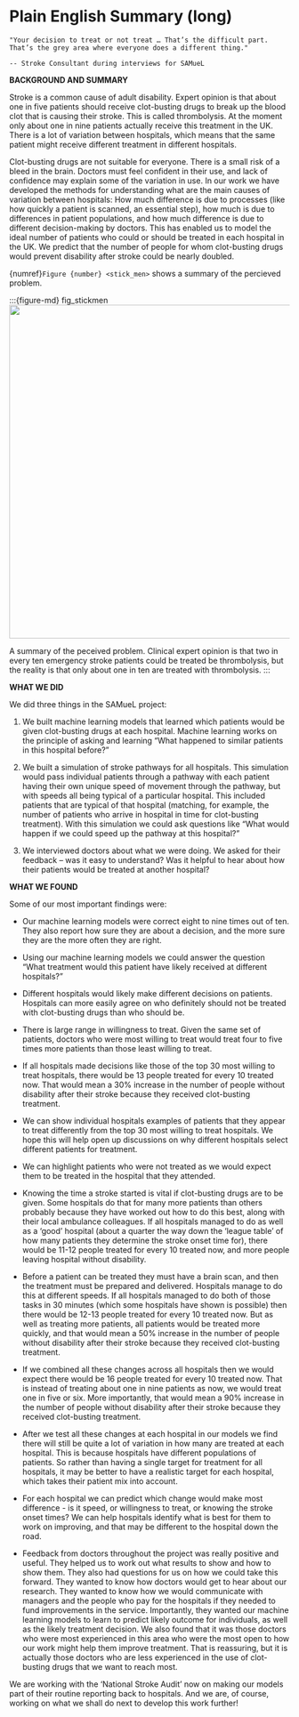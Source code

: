 # Plain English Summary (long)

```{epigraph}
"Your decision to treat or not treat … That’s the difficult part. That’s the grey area where everyone does a different thing."

-- Stroke Consultant during interviews for SAMueL
```

**BACKGROUND AND SUMMARY**

Stroke is a common cause of adult disability. Expert opinion is that about one in five patients should receive clot-busting drugs to break up the blood clot that is causing their stroke. This is called thrombolysis. At the moment only about one in nine patients actually receive this treatment in the UK. There is a lot of variation between hospitals, which means that the same patient might receive different treatment in different hospitals.

Clot-busting drugs are not suitable for everyone. There is a small risk of a bleed in the brain. Doctors must feel confident in their use, and lack of confidence may explain some of the variation in use. In our work we have developed the methods for understanding what are the main causes of variation between hospitals: How much difference is due to processes (like how quickly a patient is scanned, an essential step), how much is due to differences in patient populations, and how much difference is due to different decision-making by doctors. This has enabled us to model the ideal number of patients who could or should be treated in each hospital in the UK. We predict that the number of people for whom clot-busting drugs would prevent disability after stroke could be nearly doubled.

{numref}`Figure {number} <stick_men>` shows a summary of the percieved problem.

:::{figure-md} fig_stickmen
<img src="./../images/stick_men.png" width="600px">

A summary of the peceived problem. Clinical expert opinion is that two in every ten emergency stroke patients could be treated be thrombolysis, but the reality is that only about one in ten are treated with thrombolysis. 
:::


**WHAT WE DID**

We did three things in the SAMueL project:

1. We built machine learning models that learned which patients would be given clot-busting drugs at each hospital. Machine learning works on the principle of asking and learning “What happened to similar patients in this hospital before?”

2. We built a simulation of stroke pathways for all hospitals. This simulation would pass individual patients through a pathway with each patient having their own unique speed of movement through the pathway, but with speeds all being typical of a particular hospital. This included patients that are typical of that hospital (matching, for example, the number of patients who arrive in hospital in time for clot-busting treatment). With this simulation we could ask questions like “What would happen if we could speed up the pathway at this hospital?”

3. We interviewed doctors about what we were doing. We asked for their feedback – was it easy to understand? Was it helpful to hear about how their patients would be treated at another hospital?


**WHAT WE FOUND**

Some of our most important findings were:

* Our machine learning models were correct eight to nine times out of ten. They also report how sure they are about a decision, and the more sure they are the more often they are right.

* Using our machine learning models we could answer the question “What treatment would this patient have likely received at different hospitals?”

* Different hospitals would likely make different decisions on patients. Hospitals can more easily agree on who definitely should not be treated with clot-busting drugs than who should be.

* There is large range in willingness to treat. Given the same set of patients, doctors who were most willing to treat would treat four to five times more patients than those least willing to treat.

* If all hospitals made decisions like those of the top 30 most willing to treat hospitals, there would be 13 people treated for every 10 treated now. That would mean a 30% increase in the number of people without disability after their stroke because they received clot-busting treatment.

* We can show individual hospitals examples of patients that they appear to treat differently from the top 30 most willing to treat hospitals. We hope this will help open up discussions on why different hospitals select different patients for treatment.

* We can highlight patients who were not treated as we would expect them to be treated in the hospital that they attended. 

* Knowing the time a stroke started is vital if clot-busting drugs are to be given. Some hospitals do that for many more patients than others probably because they have worked out how to do this best, along with their local ambulance colleagues. If all hospitals managed to do as well as a ‘good’ hospital (about a quarter the way down the ‘league table’ of how many patients they determine the stroke onset time for), there would be 11-12 people treated for every 10 treated now, and more people leaving hospital without disability.

* Before a patient can be treated they must have a brain scan, and then the treatment must be prepared and delivered. Hospitals manage to do this at different speeds. If all hospitals managed to do both of those tasks in 30 minutes (which some hospitals have shown is possible) then there would be 12-13 people treated for every 10 treated now. But as well as treating more patients, all patients would be treated more quickly, and that would mean a 50% increase in the number of people without disability after their stroke because they received clot-busting treatment.

* If we combined all these changes across all hospitals then we would expect there would be 16 people treated for every 10 treated now. That is instead of treating about one in nine patients as now, we would treat one in five or six. More importantly, that would mean a 90% increase in the number of people without disability after their stroke because they received clot-busting treatment.

* After we test all these changes at each hospital in our models we find there will still be quite a lot of variation in how many are treated at each hospital. This is because hospitals have different populations of patients. So rather than having a single target for treatment for all hospitals, it may be better to have a realistic target for each hospital, which takes their patient mix into account.

* For each hospital we can predict which change would make most difference - is it speed, or willingness to treat, or knowing the stroke onset times? We can help hospitals identify what is best for them to work on improving, and that may be different to the hospital down the road.

* Feedback from doctors throughout the project was really positive and useful. They helped us to work out what results to show and how to show them. They also had questions for us on how we could take this forward. They wanted to know how doctors would get to hear about our research. They wanted to know how we would communicate with managers and the people who pay for the hospitals if they needed to fund improvements in the service. Importantly, they wanted our machine learning models to learn to predict likely outcome for individuals, as well as the likely treatment decision. We also found that it was those doctors who were most experienced in this area who were the most open to how our work might help them improve treatment. That is reassuring, but it is actually those doctors who are less experienced in the use of clot-busting drugs that we want to reach most.

We are working with the ‘National Stroke Audit’ now on making our models part of their routine reporting back to hospitals. And we are, of course, working on what we shall do next to develop this work further!
